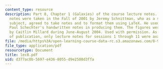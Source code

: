 ```yaml
---
content_type: resource
description: Part 8, Chapter 1 (Galaxies) of the course lecture notes. The lecture
  notes were taken in the Fall of 2001 by Jeremy Schnittman, who as a student in the
  subject, agreed to take notes and to format them using LaTeX. He used Professor
  Paul Schechter's handwritten notes in producing them. The figures were produced
  by Caitlin Millard during June-August 2004. Used with permission. As of the date
  of publication, only lecture notes for sessions 1 through 11 were available.
file: /media/https%3A/open-learning-course-data-rc.s3.amazonaws.com/8-902-astrophysics-ii-fall-2004/d377ac0b5697e4368055d9e2508d3ffa_lec8.pdf
file_type: application/pdf
resourcetype: Document
title: lec8.pdf
uid: d377ac0b-5697-e436-8055-d9e2508d3ffa
---
```

